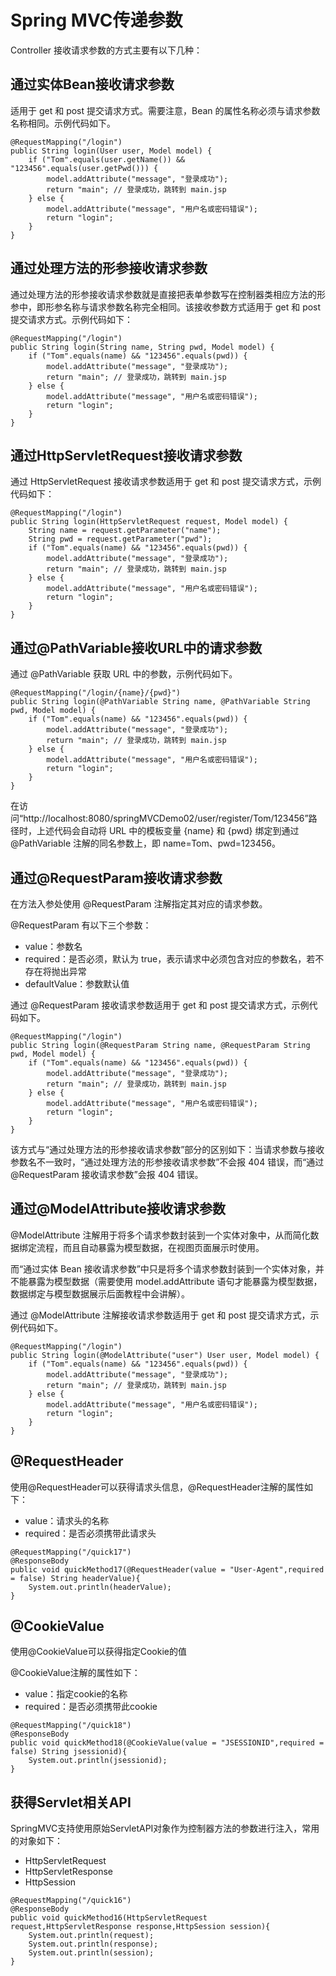 # Spring MVC传递参数

Controller 接收请求参数的方式主要有以下几种：

## 通过实体Bean接收请求参数

适用于 get 和 post 提交请求方式。需要注意，Bean 的属性名称必须与请求参数名称相同。示例代码如下。

```
@RequestMapping("/login")
public String login(User user, Model model) {
    if ("Tom".equals(user.getName()) && "123456".equals(user.getPwd())) {
        model.addAttribute("message", "登录成功");
        return "main"; // 登录成功，跳转到 main.jsp
    } else {
        model.addAttribute("message", "用户名或密码错误");
        return "login";
    }
}
```

## 通过处理方法的形参接收请求参数

通过处理方法的形参接收请求参数就是直接把表单参数写在控制器类相应方法的形参中，即形参名称与请求参数名称完全相同。该接收参数方式适用于 get 和 post 提交请求方式。示例代码如下：

```
@RequestMapping("/login")
public String login(String name, String pwd, Model model) {
    if ("Tom".equals(name) && "123456".equals(pwd)) {
        model.addAttribute("message", "登录成功");
        return "main"; // 登录成功，跳转到 main.jsp
    } else {
        model.addAttribute("message", "用户名或密码错误");
        return "login";
    }
}
```

## 通过HttpServletRequest接收请求参数

通过 HttpServletRequest 接收请求参数适用于 get 和 post 提交请求方式，示例代码如下：

```
@RequestMapping("/login")
public String login(HttpServletRequest request, Model model) {
    String name = request.getParameter("name");
    String pwd = request.getParameter("pwd");
    if ("Tom".equals(name) && "123456".equals(pwd)) {
        model.addAttribute("message", "登录成功");
        return "main"; // 登录成功，跳转到 main.jsp
    } else {
        model.addAttribute("message", "用户名或密码错误");
        return "login";
    }
}
```

## 通过@PathVariable接收URL中的请求参数

通过 @PathVariable 获取 URL 中的参数，示例代码如下。

```
@RequestMapping("/login/{name}/{pwd}")
public String login(@PathVariable String name, @PathVariable String pwd, Model model) {
    if ("Tom".equals(name) && "123456".equals(pwd)) {
        model.addAttribute("message", "登录成功");
        return "main"; // 登录成功，跳转到 main.jsp
    } else {
        model.addAttribute("message", "用户名或密码错误");
        return "login";
    }
}
```

在访问“http://localhost:8080/springMVCDemo02/user/register/Tom/123456”路径时，上述代码会自动将 URL 中的模板变量 {name} 和 {pwd} 绑定到通过 @PathVariable 注解的同名参数上，即 name=Tom、pwd=123456。

## 通过@RequestParam接收请求参数

在方法入参处使用 @RequestParam 注解指定其对应的请求参数。

@RequestParam 有以下三个参数：

-   value：参数名
-   required：是否必须，默认为 true，表示请求中必须包含对应的参数名，若不存在将抛出异常
-   defaultValue：参数默认值

通过 @RequestParam 接收请求参数适用于 get 和 post 提交请求方式，示例代码如下。

```
@RequestMapping("/login")
public String login(@RequestParam String name, @RequestParam String pwd, Model model) {
    if ("Tom".equals(name) && "123456".equals(pwd)) {
        model.addAttribute("message", "登录成功");
        return "main"; // 登录成功，跳转到 main.jsp
    } else {
        model.addAttribute("message", "用户名或密码错误");
        return "login";
    }
}
```

该方式与“通过处理方法的形参接收请求参数”部分的区别如下：当请求参数与接收参数名不一致时，“通过处理方法的形参接收请求参数”不会报 404 错误，而“通过 @RequestParam 接收请求参数”会报 404 错误。

## 通过@ModelAttribute接收请求参数

@ModelAttribute 注解用于将多个请求参数封装到一个实体对象中，从而简化数据绑定流程，而且自动暴露为模型数据，在视图页面展示时使用。

而“通过实体 Bean 接收请求参数”中只是将多个请求参数封装到一个实体对象，并不能暴露为模型数据（需要使用 model.addAttribute 语句才能暴露为模型数据，数据绑定与模型数据展示后面教程中会讲解）。

通过 @ModelAttribute 注解接收请求参数适用于 get 和 post 提交请求方式，示例代码如下。

```
@RequestMapping("/login")
public String login(@ModelAttribute("user") User user, Model model) {
    if ("Tom".equals(name) && "123456".equals(pwd)) {
        model.addAttribute("message", "登录成功");
        return "main"; // 登录成功，跳转到 main.jsp
    } else {
        model.addAttribute("message", "用户名或密码错误");
        return "login";
    }
}
```

## @RequestHeader

 使用@RequestHeader可以获得请求头信息，@RequestHeader注解的属性如下：

-   value：请求头的名称
-   required：是否必须携带此请求头

```
@RequestMapping("/quick17")
@ResponseBody
public void quickMethod17(@RequestHeader(value = "User-Agent",required = false) String headerValue){
    System.out.println(headerValue);
}
```

## @CookieValue

使用@CookieValue可以获得指定Cookie的值

@CookieValue注解的属性如下：

-   value：指定cookie的名称
-   required：是否必须携带此cookie

```
@RequestMapping("/quick18")
@ResponseBody
public void quickMethod18(@CookieValue(value = "JSESSIONID",required = false) String jsessionid){
    System.out.println(jsessionid);
}
```

## 获得Servlet相关API

SpringMVC支持使用原始ServletAPI对象作为控制器方法的参数进行注入，常用的对象如下：

-   HttpServletRequest
-   HttpServletResponse
-   HttpSession

```
@RequestMapping("/quick16")
@ResponseBody
public void quickMethod16(HttpServletRequest request,HttpServletResponse response,HttpSession session){
    System.out.println(request);
    System.out.println(response);
    System.out.println(session);
}
```
